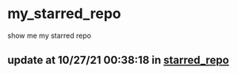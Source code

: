 # my_starred_repo
show me my starred repo

update at 10/27/21 00:38:18 in [starred_repo](./index.html)
---

